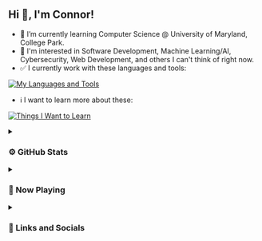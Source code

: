 ## Hi 👋, I'm Connor!

- 🌱 I’m currently learning Computer Science @ University of Maryland, College Park.
- 🤔 I'm interested in Software Development, Machine Learning/AI, Cybersecurity, Web Development, and others I can't think of right now.
- ✅ I currently work with these languages and tools:

[![My Languages and Tools](https://skills.thijs.gg/icons?i=java,py,cpp,html,css,js,git,unity)](https://skills.thijs.gg)

- ℹ️ I want to learn more about these:

[![Things I Want to Learn](https://skills.thijs.gg/icons?i=c,swift,mongodb,nodejs,react,lua,mysql)](https://skills.thijs.gg)

<details>
  <summary><h3>⚙️ GitHub Stats</h3></summary> 
  </br>
  
  
  ![Connor's GitHub Stats](https://github-readme-stats.vercel.app/api?username=YourBoyConnor&show_icons=true&theme=dark)
  
</details>

<details>
  <summary><h3>🎵 Now Playing</h3></summary> 
  
  <br></br>
  ![Connor's GitHub Stats](https://github-readme-stats.vercel.app/api?username=YourBoyConnor&show_icons=true&theme=dark)
  
</details>

<details>
  <summary><h3>🔗 Links and Socials</h3></summary> 
  
  <br></br>
  ![Connor's GitHub Stats](https://github-readme-stats.vercel.app/api?username=YourBoyConnor&show_icons=true&theme=dark)
  
</details>
